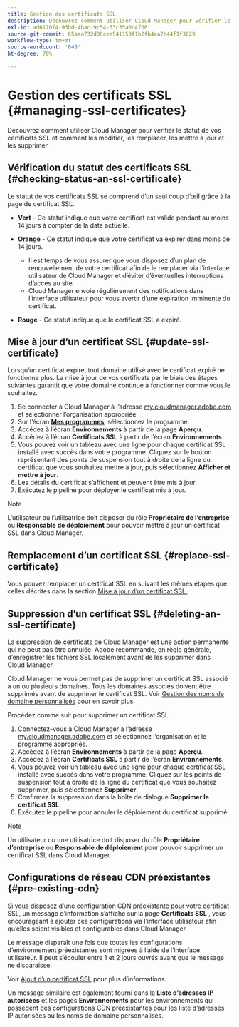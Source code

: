 ```yaml
---
title: Gestion des certificats SSL
description: Découvrez comment utiliser Cloud Manager pour vérifier le statut de vos certificats SSL et comment les modifier, les remplacer, les mettre à jour et les supprimer.
exl-id: ad6170f4-93bd-4bac-9c54-63c35a0d4f06
source-git-commit: 65aaa732d08cee541153f1b2fb4ea7b44f1f3029
workflow-type: tm+mt
source-wordcount: '645'
ht-degree: 78%

---
```



# Gestion des certificats SSL {#managing-ssl-certificates}

Découvrez comment utiliser Cloud Manager pour vérifier le statut de vos certificats SSL et comment les modifier, les remplacer, les mettre à jour et les supprimer.

## Vérification du statut des certificats SSL {#checking-status-an-ssl-certificate}

Le statut de vos certificats SSL se comprend d’un seul coup d’œil grâce à la page de certificat SSL.

* **Vert** - Ce statut indique que votre certificat est valide pendant au moins 14 jours à compter de la date actuelle.

* **Orange** - Ce statut indique que votre certificat va expirer dans moins de 14 jours.
   * Il est temps de vous assurer que vous disposez d’un plan de renouvellement de votre certificat afin de le remplacer via l’interface utilisateur de Cloud Manager et d’éviter d’éventuelles interruptions d’accès au site.
   * Cloud Manager envoie régulièrement des notifications dans l’interface utilisateur pour vous avertir d’une expiration imminente du certificat.

* **Rouge** - Ce statut indique que le certificat SSL a expiré.

## Mise à jour d’un certificat SSL {#update-ssl-certificate}

Lorsqu’un certificat expire, tout domaine utilisé avec le certificat expiré ne fonctionne plus. La mise à jour de vos certificats par le biais des étapes suivantes garantit que votre domaine continue à fonctionner comme vous le souhaitez.

1. Se connecter à Cloud Manager à l’adresse [my.cloudmanager.adobe.com](https://my.cloudmanager.adobe.com/) et sélectionner l’organisation appropriée
1. Sur l’écran **[Mes programmes](/help/implementing/cloud-manager/getting-access-to-aem-in-cloud/editing-programs.md#my-programs)**, sélectionnez le programme.
1. Accédez à l’écran **Environnements** à partir de la page **Aperçu**.
1. Accédez à l’écran **Certificats SSL** à partir de l’écran **Environnements**.
1. Vous pouvez voir un tableau avec une ligne pour chaque certificat SSL installé avec succès dans votre programme. Cliquez sur le bouton représentant des points de suspension tout à droite de la ligne du certificat que vous souhaitez mettre à jour, puis sélectionnez **Afficher et mettre à jour**.
1. Les détails du certificat s’affichent et peuvent être mis à jour.
1. Exécutez le pipeline pour déployer le certificat mis à jour.

>[!NOTE]
>
>L’utilisateur ou l’utilisatrice doit disposer du rôle **Propriétaire de l’entreprise** ou **Responsable de déploiement** pour pouvoir mettre à jour un certificat SSL dans Cloud Manager.

## Remplacement d’un certificat SSL {#replace-ssl-certificate}

Vous pouvez remplacer un certificat SSL en suivant les mêmes étapes que celles décrites dans la section [Mise à jour d’un certificat SSL.](#update-ssl-certificate)

## Suppression d’un certificat SSL {#deleting-an-ssl-certificate}

La suppression de certificats de Cloud Manager est une action permanente qui ne peut pas être annulée. Adobe recommande, en règle générale, d’enregistrer les fichiers SSL localement avant de les supprimer dans Cloud Manager.

Cloud Manager ne vous permet pas de supprimer un certificat SSL associé à un ou plusieurs domaines. Tous les domaines associés doivent être supprimés avant de supprimer le certificat SSL. Voir [Gestion des noms de domaine personnalisés](/help/implementing/cloud-manager/custom-domain-names/managing-custom-domain-names.md) pour en savoir plus.

Procédez comme suit pour supprimer un certificat SSL.

1. Connectez-vous à Cloud Manager à l’adresse [my.cloudmanager.adobe.com](https://my.cloudmanager.adobe.com/) et sélectionnez l’organisation et le programme appropriés.
1. Accédez à l’écran **Environnements** à partir de la page **Aperçu**.
1. Accédez à l’écran **Certificats SSL** à partir de l’écran **Environnements**.
1. Vous pouvez voir un tableau avec une ligne pour chaque certificat SSL installé avec succès dans votre programme. Cliquez sur les points de suspension tout à droite de la ligne du certificat que vous souhaitez supprimer, puis sélectionnez **Supprimer**.
1. Confirmez la suppression dans la boîte de dialogue **Supprimer le certificat SSL**.
1. Exécutez le pipeline pour annuler le déploiement du certificat supprimé.

>[!NOTE]
>
>Un utilisateur ou une utilisatrice doit disposer du rôle **Propriétaire d’entreprise** ou **Responsable de déploiement** pour pouvoir supprimer un certificat SSL dans Cloud Manager.

## Configurations de réseau CDN préexistantes {#pre-existing-cdn}

Si vous disposez d’une configuration CDN préexistante pour votre certificat SSL, un message d’information s’affiche sur la page **Certificats SSL** , vous encourageant à ajouter ces configurations via l’interface utilisateur afin qu’elles soient visibles et configurables dans Cloud Manager.

Le message disparaît une fois que toutes les configurations d’environnement préexistantes sont migrées à l’aide de l’interface utilisateur. Il peut s’écouler entre 1 et 2 jours ouvrés avant que le message ne disparaisse.

Voir [Ajout d’un certificat SSL](/help/implementing/cloud-manager/managing-ssl-certifications/add-ssl-certificate.md) pour plus d’informations.

Un message similaire est également fourni dans la **Liste d’adresses IP autorisées** et les pages **Environnements** pour les environnements qui possèdent des configurations CDN préexistantes pour les liste d’adresses IP autorisées ou les noms de domaine personnalisés.

